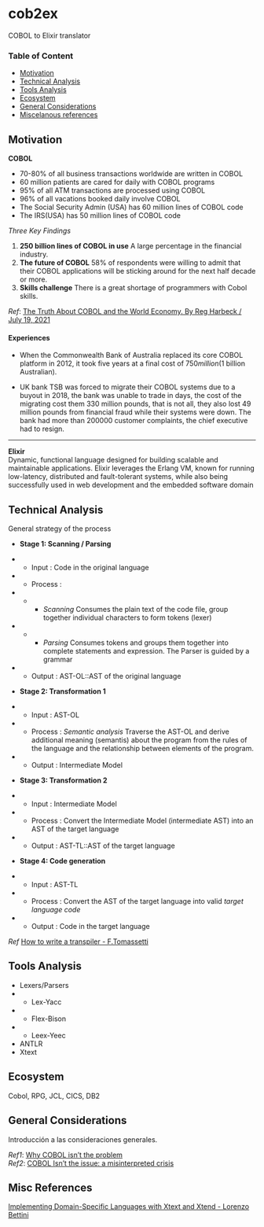 # cob2ex
COBOL to Elixir translator

<!-- Un comentario -->
### Table of Content
* [Motivation](#motivation)  
* [Technical Analysis](#technical-analysis)  
* [Tools Analysis](#tools-analysis)  
* [Ecosystem](#ecosystem)  
* [General Considerations](#general-considerations)  
* [Miscelanous references](#misc-references)


## Motivation  
**COBOL**
* 70-80% of all business transactions worldwide are written in COBOL
* 60 million patients are cared for daily with COBOL programs
* 95% of all ATM transactions are processed using COBOL
* 96% of all vacations booked daily involve COBOL
* The Social Security Admin (USA) has 60 million lines of COBOL code
* The IRS(USA) has 50 million lines of COBOL code

*Three Key Findings*
1. **250 billion lines of COBOL in use** A large percentage in the financial industry.
2. **The future of COBOL** 58% of respondents were willing to admit that their COBOL applications will be sticking around for the next half decade or more.
3. **Skills challenge** There is a great shortage of programmers with Cobol skills.

_Ref_: [The Truth About COBOL and the World Economy.  By Reg Harbeck / July 19, 2021](https://techchannel.com/Trends/07/2021/survey-says-cobol)

#### Experiences
* When the Commonwealth Bank of Australia replaced its core COBOL platform in 2012, it took five years at a final cost of $750 million ($1 billion Australian).

* UK bank TSB was forced to migrate their COBOL systems due to a buyout in 2018, the bank was unable to trade in days, the cost of the migrating cost them 330 million pounds, that is not all, they also lost 49 million pounds from financial fraud while their systems were down. The bank had more than 200000 customer complaints, the chief executive had to resign.

---
**Elixir**  
Dynamic, functional language designed for building scalable and maintainable applications. Elixir leverages the Erlang VM, known for running low-latency, distributed and fault-tolerant systems, while also being successfully used in web development and the embedded software domain

## Technical Analysis  
General strategy of the process
* **Stage 1: Scanning / Parsing**  
* * Input   : Code in the original language  
* * Process :   
* * * *Scanning* Consumes the plain text of the code file, group together individual characters to form tokens (lexer) 
* * * *Parsing* Consumes tokens and groups them together into complete statements and expression. The Parser is guided by a grammar
* * Output  : AST-OL::AST of the original language  

* **Stage 2: Transformation 1**
* * Input   : AST-OL
* * Process : *Semantic analysis* Traverse the AST-OL and derive additional meaning (semantis) about the program from the rules of the language and the relationship between elements of the program.
* * Output  : Intermediate Model
 
* **Stage 3: Transformation 2**
* * Input   : Intermediate Model 
* * Process : Convert the Intermediate Model (intermediate AST) into an AST of the target language
* * Output  : AST-TL::AST of the target language
 
* **Stage 4: Code generation**
* * Input   : AST-TL
* * Process : Convert the AST of the target language into valid *target language code*
* * Output  : Code in the target language

_Ref_ [How to write a transpiler - F.Tomassetti](https://tomassetti.me/how-to-write-a-transpiler/)


## Tools Analysis  

+ Lexers/Parsers
+ + Lex-Yacc
+ + Flex-Bison
+ + Leex-Yeec
+ ANTLR
+ Xtext

## Ecosystem   
Cobol, RPG, JCL, CICS, DB2  

## General Considerations  
Introducción a las consideraciones generales. 

_Ref1_: [Why COBOL isn’t the problem](https://www.lucidchart.com/techblog/2020/11/13/why-cobol-isnt-the-problem/)  
_Ref2_: [COBOL Isn’t the issue: a misinterpreted crisis](https://hackaday.com/2020/04/20/cobol-isnt-the-issue-a-misinterpreted-crisis/)

<!-- "" Mainframes are around not just because of COBOL, but because of a whole ecosystem of things like Db2 and CICS. (CICS might be interesting to map to the BEAM model though..) -->

## Misc References
[Implementing Domain-Specific Languages with Xtext and Xtend - Lorenzo Bettini](https://www.amazon.com/-/es/Lorenzo-Bettini/dp/1786464969)  

